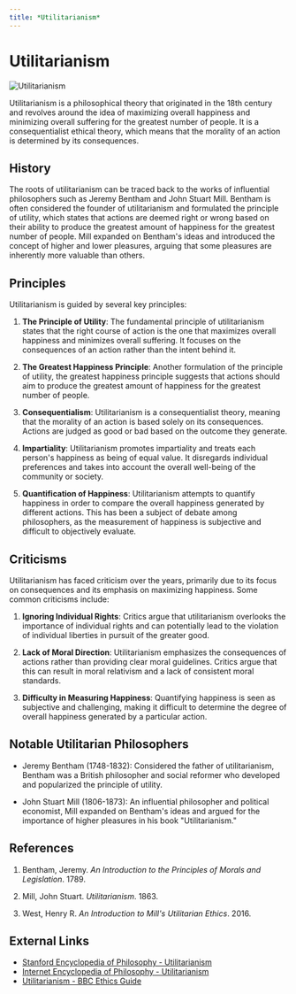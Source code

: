 ```yaml
---
title: *Utilitarianism*
---
```

# Utilitarianism

![Utilitarianism](https://upload.wikimedia.org/wikipedia/commons/thumb/0/08/John_Stuart_Mill_by_London_Stereoscopic_Company%2C_c1870-1880.jpg/250px-John_Stuart_Mill_by_London_Stereoscopic_Company%2C_c1870-1880.jpg)

Utilitarianism is a philosophical theory that originated in the 18th century and revolves around the idea of maximizing overall happiness and minimizing overall suffering for the greatest number of people. It is a consequentialist ethical theory, which means that the morality of an action is determined by its consequences.

## History

The roots of utilitarianism can be traced back to the works of influential philosophers such as Jeremy Bentham and John Stuart Mill. Bentham is often considered the founder of utilitarianism and formulated the principle of utility, which states that actions are deemed right or wrong based on their ability to produce the greatest amount of happiness for the greatest number of people. Mill expanded on Bentham's ideas and introduced the concept of higher and lower pleasures, arguing that some pleasures are inherently more valuable than others.

## Principles

Utilitarianism is guided by several key principles:

1. **The Principle of Utility**: The fundamental principle of utilitarianism states that the right course of action is the one that maximizes overall happiness and minimizes overall suffering. It focuses on the consequences of an action rather than the intent behind it.

2. **The Greatest Happiness Principle**: Another formulation of the principle of utility, the greatest happiness principle suggests that actions should aim to produce the greatest amount of happiness for the greatest number of people.

3. **Consequentialism**: Utilitarianism is a consequentialist theory, meaning that the morality of an action is based solely on its consequences. Actions are judged as good or bad based on the outcome they generate.

4. **Impartiality**: Utilitarianism promotes impartiality and treats each person's happiness as being of equal value. It disregards individual preferences and takes into account the overall well-being of the community or society.

5. **Quantification of Happiness**: Utilitarianism attempts to quantify happiness in order to compare the overall happiness generated by different actions. This has been a subject of debate among philosophers, as the measurement of happiness is subjective and difficult to objectively evaluate.

## Criticisms

Utilitarianism has faced criticism over the years, primarily due to its focus on consequences and its emphasis on maximizing happiness. Some common criticisms include:

1. **Ignoring Individual Rights**: Critics argue that utilitarianism overlooks the importance of individual rights and can potentially lead to the violation of individual liberties in pursuit of the greater good.

2. **Lack of Moral Direction**: Utilitarianism emphasizes the consequences of actions rather than providing clear moral guidelines. Critics argue that this can result in moral relativism and a lack of consistent moral standards.

3. **Difficulty in Measuring Happiness**: Quantifying happiness is seen as subjective and challenging, making it difficult to determine the degree of overall happiness generated by a particular action.

## Notable Utilitarian Philosophers

- Jeremy Bentham (1748-1832): Considered the father of utilitarianism, Bentham was a British philosopher and social reformer who developed and popularized the principle of utility.

- John Stuart Mill (1806-1873): An influential philosopher and political economist, Mill expanded on Bentham's ideas and argued for the importance of higher pleasures in his book "Utilitarianism."

## References

1. Bentham, Jeremy. *An Introduction to the Principles of Morals and Legislation*. 1789.

2. Mill, John Stuart. *Utilitarianism*. 1863.

3. West, Henry R. *An Introduction to Mill's Utilitarian Ethics*. 2016.

## External Links

- [Stanford Encyclopedia of Philosophy - Utilitarianism](https://plato.stanford.edu/entries/utilitarianism/)
- [Internet Encyclopedia of Philosophy - Utilitarianism](https://iep.utm.edu/util-a-r/)
- [Utilitarianism - BBC Ethics Guide](https://www.bbc.co.uk/ethics/introduction/utilitarianism.shtml)